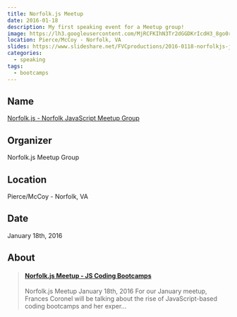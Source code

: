 ```yaml
---
title: Norfolk.js Meetup
date: 2016-01-18
description: My first speaking event for a Meetup group!
image: https://lh3.googleusercontent.com/MjRCFKIhN3Tr2dGGDKrIcdH3_8go0ravcikg0gISzM0psO7WukTEfhZBIPk1lM-wAYQx8jZLml_swwbE4SyA4DtKhdZ04nxbz_QVol0Ok2PhJQCFPQIq8WS76gFulRFV44kAxcscv6gfotLuTwf-XukUAtJV7ArJ9-kVSCy3EB5IgljbkC2f-PSg3YhD00oyJ1IB6iwaLC-XpOMTJAV7cX-8rGi0PfpGAaapoEmWmqe4SJnfOLRpT66o8NddjZ1qvdQsQHo4v3kcqH0Lu4PINARSUuiX0sDGF_sFScvbgcAXTkk63AVU4cUuiTuLjdcX9HiCgj111yWtJrBWXmsaPhIDXfj71-nhA9XbH602JfxrIm9eRoJjvz_IbfLHtSKvHg_8ZOSwoYGwpq-ULjI39BSaVV7PsRPWCg820M7YE3bIRgibjnUKUn4vY0isCVTpKrQQONpSY5d9LBjy3P--JaC7Kr4YD2oGJ4MIc2kQzUJ2cMOWkKzPXCQsA0IRjKrWH4DNNWz2LrXRFEPrkd-4WLlfj-8HvMjlVMjFv_NL7Dy2Yb9pOxkh7Mr96r-9B3vmUFIH_usIzzJseKD42ic3J2-vdXCfDT6Hh-8cG6Nvm9bEeUUq1CLQe7BKRsMs5r_j=w1459-h969-no
location: Pierce/McCoy - Norfolk, VA
slides: https://www.slideshare.net/FVCproductions/2016-0118-norfolkjs-js-coding-bootcamps
categories:
  - speaking
tags:
  - bootcamps
---
```


## Name

[Norfolk.js - Norfolk JavaScript Meetup Group](https://www.meetup.com/NorfolkJS/events/227490794/)

## Organizer

Norfolk.js Meetup Group

## Location

Pierce/McCoy - Norfolk, VA

## Date

January 18th, 2016

## About

<blockquote class="embedly-card"><h4><a href="https://www.slideshare.net/FVCproductions/2016-0118-norfolkjs-js-coding-bootcamps">Norfolk.js Meetup - JS Coding Bootcamps</a></h4><p>Norfolk.js Meetup January 18th, 2016 For our January meetup, Frances Coronel will be talking about the rise of JavaScript-based coding bootcamps and her exper...</p></blockquote>
<script async src="//cdn.embedly.com/widgets/platform.js" charset="UTF-8"></script>
